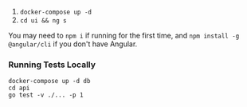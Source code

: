 1) `docker-compose up -d`
2) `cd ui && ng s`

You may need to `npm i` if running for the first time, and `npm install -g @angular/cli` if you don't have Angular.

### Running Tests Locally

```
docker-compose up -d db
cd api
go test -v ./... -p 1
```

